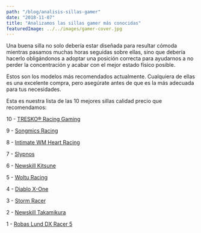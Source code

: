 ```yaml
---
path: "/blog/analisis-sillas-gamer"
date: "2018-11-07"
title: "Analizamos las sillas gamer más conocidas"
featuredImage: ../../images/gamer-cover.jpg
---
```

Una buena silla no solo debería estar diseñada para resultar cómoda mientras pasamos muchas horas seguidas sobre ellas, sino que debería hacerlo obligándonos a adoptar una posición correcta para ayudarnos a no perder la concentración y acabar con el mejor estado físico posible.

Estos son los modelos más recomendados actualmente. Cualquiera de ellas es una excelente compra, pero asegúrate antes de que es la más adecuada para tus necesidades.

Esta es nuestra lista de las 10 mejores sillas calidad precio que recomendamos:

10 - [TRESKO® Racing Gaming](https://amzn.to/35j9dsI)

9 - [Songmics Racing](https://amzn.to/39rDKrI)

8 - [Intimate WM Heart Racing](https://amzn.to/2FgR4RQ)

7 - [Slypnos](https://amzn.to/37uFcYv)

6 - [Newskill Kitsune](https://amzn.to/2udbVDw)

5 - [Woltu Racing](https://amzn.to/36lUw9Y)

4 - [Diablo X-One](https://amzn.to/2FbflJc)

3 - [Storm Racer](https://amzn.to/2MR76Ge)

2 - [Newskill Takamikura](https://amzn.to/36k1egA)

1 - [Robas Lund DX Racer 5](https://amzn.to/2QDuCI8)